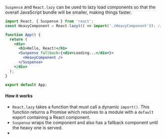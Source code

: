 `Suspence` and `React.lazy` can be used to lazy load components so that the overall JavaScript bundle will be smaller, making things faster.

```jsx
import React, { Suspense } from 'react';
const HeavyComponent = React.lazy(() => import('./HeavyComponent')); // Lazy-load

function App() {
  return (
    <div>
      <h1>Hello, React!</h1>
      <Suspense fallback={<div>Loading...</div>}>
        <HeavyComponent />
      </Suspense>
    </div>
  );
}

export default App;
```

#### How it works
- `React.lazy` takes a function that must call a dynamic `import()`. This function returns a Promise which resolves to a module with a `default` export containing a React component.
- `Suspense` wraps the component and also has a fallback component until the heavy one is served.
- 

